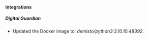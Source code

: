 #### Integrations
##### Digital Guardian
- Updated the Docker image to: *demisto/python3:3.10.10.48392*.
